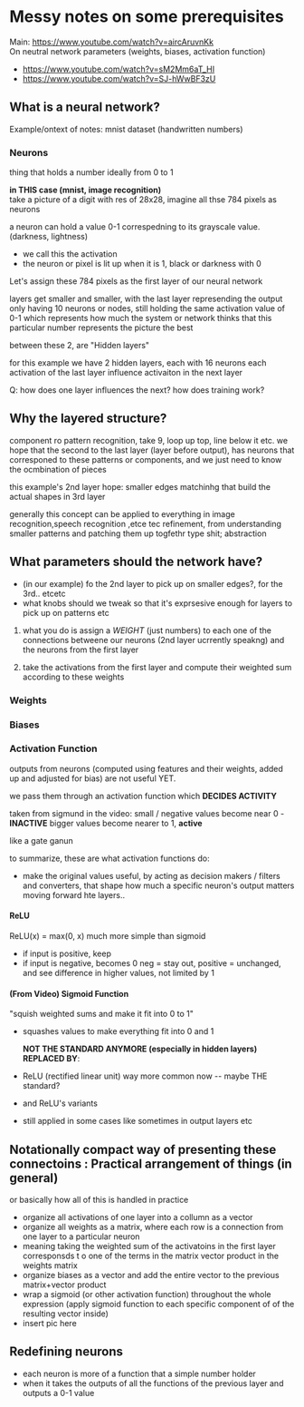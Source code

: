 # Messy notes on some prerequisites

Main: <https://www.youtube.com/watch?v=aircAruvnKk>\
On neutral network parameters (weights, biases, activation function)

- <https://www.youtube.com/watch?v=sM2Mm6aT_HI>
- <https://www.youtube.com/watch?v=SJ-hWwBF3zU>

## What is a neural network?

Example/ontext of notes: mnist dataset (handwritten numbers)

### Neurons

thing that holds a number ideally from 0 to 1

**in THIS case (mnist, image recognition)**\
take a picture of a digit with res of 28x28,
imagine all thse 784 pixels as neurons

a neuron can hold a value 0-1 correspedning to its grayscale value. (darkness, lightness)

- we call this the activation
- the neuron or pixel is lit up when it is 1, black or darkness with 0

Let's assign these 784 pixels as the first layer of our neural network

layers get smaller and smaller, with the last layer represending the output
only having 10 neurons or nodes, still holding the same activation value of 0-1
which represents how much the system or network thinks that this particular number
represents the picture the best

between these 2, are "Hidden layers"

for this example we have 2 hidden layers, each with 16 neurons each
activation of the last layer influence activaiton in the next layer

Q: how does one layer influences the next?
how does training work?

## Why the layered structure?

component ro pattern recognition, take 9, loop up top, line below it etc.
we hope that the second to the last layer (layer before output), has neurons that corresponed to these patterns or components, and we just need to know the ocmbination of pieces

this example's 2nd layer hope: smaller edges matchinhg that build the actual shapes in 3rd layer

generally this concept can be applied to everything in image recognition,speech recognition ,etce tec
refinement, from understanding smaller patterns and patching them up togfethr type shit; abstraction

## What parameters should the network have?

- (in our example) fo the 2nd layer to pick up on smaller edges?, for the 3rd.. etcetc
- what knobs should we tweak so that it's exprsesive enough for layers to pick up on patterns etc

1. what you do is assign a _WEIGHT_ (just numbers) to each one of the connections betweene our neurons (2nd layer ucrrently speakng) and the neurons from the first layer

2. take the activations from the first layer and compute their weighted sum according to these weights

### Weights

### Biases

### Activation Function

outputs from neurons (computed using features and their weights, added up and adjusted for bias)
are not useful YET.

we pass them through an activation function which **DECIDES ACTIVITY**

taken from sigmund in the video: small / negative values become near 0 - **INACTIVE**
bigger values become nearer to 1, **active**

like a gate ganun

to summarize, these are what activation functions do:

- make the original values useful, by acting as decision makers / filters
  and converters, that shape how much a specific neuron's output matters moving forward hte layers..

#### ReLU

ReLU(x) = max(0, x)
much more simple than sigmoid

- if input is positive, keep
- if input is negative, becomes 0
  neg = stay out, positive = unchanged, and see difference in higher values, not limited by 1

#### (From Video) Sigmoid Function

"squish weighted sums and make it fit into 0 to 1"

- squashes values to make everything fit into 0 and 1

  **NOT THE STANDARD ANYMORE (especially in hidden layers)**
  **REPLACED BY**:

- ReLU (rectified linear unit) way more common now -- maybe THE standard?
- and ReLU's variants
- still applied in some cases like sometimes in output layers etc

## Notationally compact way of presenting these connectoins : Practical arrangement of things (in general)

or basically how all of this is handled in practice

- organize all activations of one layer into a collumn as a vector
- organize all weights as a matrix, where each row is a connection from one layer to a particular neuron
- meaning taking the weighted sum of the activatoins in the first layer corresponsds t o one of the terms in the matrix vector product in the weights matrix
- organize biases as a vector and add the entire vector to the previous matrix+vector product
- wrap a sigmoid (or other activation function) throughout the whole expression (apply sigmoid function to each specific component of
  of the resulting vector inside)
- insert pic here

## Redefining neurons

- each neuron is more of a function that a simple number holder
- when it takes the outputs of all the functions of the previous layer and outputs a 0-1 value
